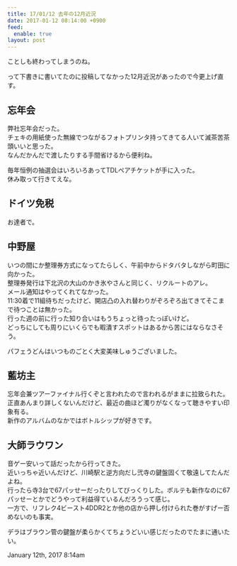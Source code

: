 ```yaml
---
title: 17/01/12 去年の12月近況
date: 2017-01-12 08:14:00 +0900
feed:
  enable: true
layout: post
---
```

<p>ことしも終わってしまうのね。</p>    <p>      って下書きに書いてたのに投稿してなかった12月近況があったので今更上げ直す。    </p>    <h2>忘年会</h2>    <p>      弊社忘年会だった。<br>      チェキの用紙使った無線でつながるフォトプリンタ持ってきてる人いて滅茶苦茶頭いいと思った。<br>      なんだかんだで渡したりする手間省けるから便利ね。    </p>    <p>      毎年恒例の抽選会はいろいろあってTDLペアチケットが手に入った。<br>      休み取って行きてえな。    </p>    <h2>ドイツ免税</h2>    <p>お達者で。</p>    <h2>中野屋</h2>    <p>      いつの間にか整理券方式になってたらしく、午前中からドタバタしながら町田に向かった。<br>      整理券発行は下北沢の大山のかき氷やさんと同じく、リクルートのアレ。<br>      メール通知はやってくれてなかった。<br>      11:30着で11組待ちだったけど、開店凸の入れ替わりがぞろぞろ出てきてそこまで待つことは無かった。<br>      行った週の前に行った知り合いはもうちょっと待ったっぽいけど。<br>      どっちにしても周りにいくらでも暇潰すスポットはあるから苦にはならなさそう。    </p>    <p>パフェうどんはいつものごとく大変美味しゅうございました。</p>    <h2>藍坊主</h2>    <p>      忘年会兼ツアーファイナル行くぞと言われたので言われるがままに拉致られた。<br>      正直あんまり詳しくないんだけど、最近の曲ほど濁りがなくなって聴きやすい印象有る。<br>      新作のアルバムのなかではボトルシップが好きです。    </p>    <h2>大師ラウワン</h2>    <p>      音ゲー安いって話だったから行ってきた。<br>      近いっちゃ近いんだけど、川崎駅と逆方向だし弐寺の鍵盤固くて敬遠してたんだよね。<br>      行ったら寺3台で67パッせーだったりしてびっくりした。ボルテも新作なのに67パッせーとかでどうやって利益得ているんだろうって感じ。<br>      一方で、リフレク4ビースト4DDR2とか他の店から押し付けられた巻がすげー否めないのも事実。    </p>    <p>      デラはブラウン管の鍵盤が柔らかくてちょうどいい感じだったのでたまに通いたい。    </p>    <div id="footer">      <span id="timestamp"> January 12th, 2017 8:14am </span>    </div>

